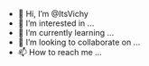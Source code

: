 - 👋 Hi, I’m @ItsVichy
- 👀 I’m interested in ...
- 🌱 I’m currently learning ...
- 💞️ I’m looking to collaborate on ...
- 📫 How to reach me ...

<!---
ItsVichy/ItsVichy is a ✨ special ✨ repository because its `README.md` (this file) appears on your GitHub profile.
You can click the Preview link to take a look at your changes.
--->
